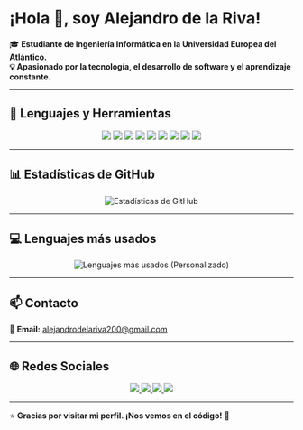 # ¡Hola 👋, soy Alejandro de la Riva!

🎓 **Estudiante de Ingeniería Informática en la Universidad Europea del Atlántico.  
💡 Apasionado por la tecnología, el desarrollo de software y el aprendizaje constante.**

---

## 🚀 Lenguajes y Herramientas

<p align="center">
  <img src="https://img.shields.io/badge/Git-F05032?style=for-the-badge&logo=git&logoColor=white"/>
  <img src="https://img.shields.io/badge/Java-007396?style=for-the-badge&logo=java&logoColor=white"/>
  <img src="https://img.shields.io/badge/Python-3776AB?style=for-the-badge&logo=python&logoColor=white"/>
  <img src="https://img.shields.io/badge/C-00599C?style=for-the-badge&logo=c&logoColor=white"/>
  <img src="https://img.shields.io/badge/HTML5-E34F26?style=for-the-badge&logo=html5&logoColor=white"/>
  <img src="https://img.shields.io/badge/Visual%20Studio%20Code-0078d7?style=for-the-badge&logo=visual-studio-code&logoColor=white"/>
  <img src="https://img.shields.io/badge/Ubuntu-E95420?style=for-the-badge&logo=ubuntu&logoColor=white"/>
  <img src="https://img.shields.io/badge/Linux-FCC624?style=for-the-badge&logo=linux&logoColor=black"/>
  <img src="https://img.shields.io/badge/Adobe-FF0000?style=for-the-badge&logo=adobe&logoColor=white"/>
</p>

---

## 📊 Estadísticas de GitHub

<p align="center">
  <img src="https://github-readme-stats.vercel.app/api?username=AlejandroDeLaRivaGarcia&show_icons=true&theme=tokyonight" alt="Estadísticas de GitHub" />
</p>

---

## 💻 Lenguajes más usados

<p align="center">
<picture>
<source
media="(prefers-color-scheme: dark)"
srcset="https://www.google.com/search?q=https://quickchart.io/chart%3Fv%3D4%26width%3D450%26height%3D220%26backgroundColor%3D%25231a1b27%26c%3D%257Btype%253A%2527doughnut%2527%252Cdata%253A%257Blabels%253A%255B%2527Java%2527%252C%2527Python%2527%252C%2527C%2527%252C%2527PowerShell%2527%252C%2527Linux%2527%255D%252Cdatasets%253A%255B%257Bdata%253A%255B45%252C20%252C15%252C10%252C10%255D%252CbackgroundColor%253A%255B%2527%252523f7768e%2527%252C%2527%25252373daca%2527%252C%2527%2525232ac3de%2527%252C%2527%252523bb9af7%2527%252C%2527%252523e0af68%2527%255D%252Clabel%253A%2527Languages%2527%257D%255D%257D%252Coptions%253A%257Bplugins%253A%257Bdatalabels%253A%257Bcolor%253A%2527%252523a9b1d6%2527%252Cformatter%253A%2528value%2529%25253D%25253Evalue%25252B%252527%252525%252527%25257D%252Clegend%253A%257Bposition%253A%2527right%2527%252Clabels%253A%257BfontColor%253A%2527%252523a9b1d6%2527%252CfontSize%253A14%257D%257D%257D%252Cresponsive%253Atrue%252CmaintainAspectRatio%253Afalse%257D%257D">
<img
src="https://www.google.com/search?q=https://quickchart.io/chart%3Fv%3D4%26width%3D450%26height%3D220%26backgroundColor%3D%2523ffffff%26c%3D%257Btype%253A%2527doughnut%2527%252Cdata%253A%257Blabels%253A%255B%2527Java%2527%252C%2527Python%2527%252C%2527C%2527%252C%2527PowerShell%2527%252C%2527Linux%2527%255D%252Cdatasets%253A%255B%257Bdata%253A%255B45%252C20%252C15%252C10%252C10%255D%252CbackgroundColor%253A%255B%2527%252523f7768e%2527%252C%2527%25252373daca%2527%252C%2527%2525232ac3de%2527%252C%2527%252523bb9af7%2527%252C%2527%252523e0af68%2527%255D%252Clabel%253A%2527Languages%2527%257D%255D%257D%252Coptions%253A%257Bplugins%253A%257Bdatalabels%253A%257Bcolor%253A%2527%252523333%2527%252Cformatter%253A%2528value%2529%25253D%25253Evalue%25252B%252527%252525%252527%25257D%252Clegend%253A%257Bposition%253A%2527right%2527%252Clabels%253A%257BfontColor%253A%2527%252523333%2527%252CfontSize%253A14%257D%257D%257D%252Cresponsive%253Atrue%252CmaintainAspectRatio%253Afalse%257D%257D"
alt="Lenguajes más usados (Personalizado)" />
</picture>
</p>

---

## 📫 Contacto

📧 **Email:** [alejandrodelariva200@gmail.com](mailto:alejandrodelariva200@gmail.com)

---

## 🌐 Redes Sociales

<p align="center">
  <a href="https://www.linkedin.com/in/alejandro-de-la-riva-garc%C3%ADa-459010387/" target="_blank">
    <img src="https://img.shields.io/badge/LinkedIn-0077B5?style=for-the-badge&logo=linkedin&logoColor=white"/>
  </a>
  <a href="https://github.com/AlejandroDeLaRivaGarcia" target="_blank">
    <img src="https://img.shields.io/badge/GitHub-181717?style=for-the-badge&logo=github&logoColor=white"/>
  </a>
  <a href="https://www.instagram.com/alexdelarivaa/" target="_blank">
    <img src="https://img.shields.io/badge/Instagram-E4405F?style=for-the-badge&logo=instagram&logoColor=white"/>
  </a>
  <a href="https://x.com/delarivus" target="_blank">
    <img src="https://img.shields.io/badge/Twitter-1DA1F2?style=for-the-badge&logo=twitter&logoColor=white"/>
  </a>
</p>

---

⭐ **Gracias por visitar mi perfil. ¡Nos vemos en el código!** 🚀
